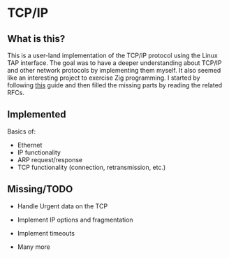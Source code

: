 # TCP/IP

## What is this?

This is a user-land implementation of the TCP/IP protocol using the Linux TAP interface. The goal was to have a deeper understanding about TCP/IP and other network protocols by implementing them myself. It also seemed like an interesting project to exercise Zig programming. I started by following [this](https://www.saminiir.com/lets-code-tcp-ip-stack-1-ethernet-arp/) guide and then filled the missing parts by reading the related RFCs.

## Implemented

Basics of:
- Ethernet
- IP functionality
- ARP request/response
- TCP functionality (connection, retransmission, etc.)

## Missing/TODO

- Handle Urgent data on the TCP

- Implement IP options and fragmentation

- Implement timeouts

- Many more
